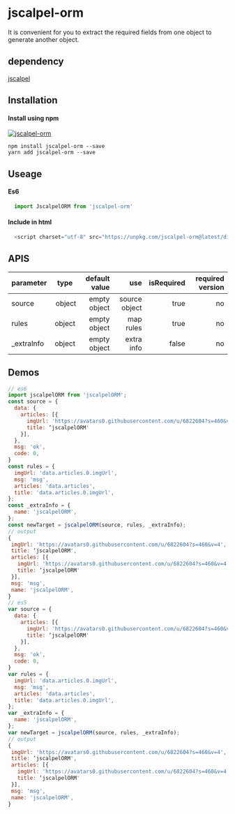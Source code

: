 # jscalpel-orm
It is convenient for you to extract the required fields from one object to generate another object.
## dependency
[jscalpel](http://www.github.com/ihtml5/jscalpel)
## Installation

#### Install using npm 
[![jscalpel-orm](https://nodei.co/npm/jscalpel-orm.png)](https://npmjs.org/package/jscalpel-orm)
``` 
npm install jscalpel-orm --save
yarn add jscalpel-orm --save
```

## Useage

#### Es6
```javascript
  import JscalpelORM from 'jscalpel-orm'
```
#### Include in html
```javascript
  <script charset="utf-8" src="https://unpkg.com/jscalpel-orm@latest/dist/index.js"></script>
```
## APIS
| parameter	| type|	default value |	use|	isRequired	| required version   |
|----------|:-------------:|------:|------:|------:|------:|
| source |  object | empty object | source object | true | no |
| rules |    object   |   empty object | map rules |true |no |
| _extraInfo | object |   empty object | extra info |false |no |

## Demos
```javascript
// es6
import jscalpelORM from 'jscalpelORM';
const source = {
  data: {
    articles: [{
      imgUrl: 'https://avatars0.githubusercontent.com/u/6822604?s=460&v=4',
      title: ‘jscalpelORM'
    }],
  },
  msg: 'ok',
  code: 0,
}
const rules = {
  imgUrl: 'data.articles.0.imgUrl',
  msg: 'msg',
  articles: 'data.articles',
  title: 'data.articles.0.imgUrl',
};
const _extraInfo = {
  name: 'jscalpelORM',
};
const newTarget = jscalpelORM(source, rules, _extraInfo);
// output
{
 imgUrl: 'https://avatars0.githubusercontent.com/u/6822604?s=460&v=4',
 title: ‘jscalpelORM',
 articles: [{
   imgUrl: 'https://avatars0.githubusercontent.com/u/6822604?s=460&v=4',
   title: ‘jscalpelORM'
 }],
 msg: 'msg',
 name: 'jscalpelORM',
}
// es5
var source = {
  data: {
    articles: [{
      imgUrl: 'https://avatars0.githubusercontent.com/u/6822604?s=460&v=4',
      title: ‘jscalpelORM'
    }],
  },
  msg: 'ok',
  code: 0,
}
var rules = {
  imgUrl: 'data.articles.0.imgUrl',
  msg: 'msg',
  articles: 'data.articles',
  title: 'data.articles.0.imgUrl',
};
var _extraInfo = {
  name: 'jscalpelORM',
};
var newTarget = jscalpelORM(source, rules, _extraInfo);
// output
{
 imgUrl: 'https://avatars0.githubusercontent.com/u/6822604?s=460&v=4',
 title: ‘jscalpelORM',
 articles: [{
   imgUrl: 'https://avatars0.githubusercontent.com/u/6822604?s=460&v=4',
   title: ‘jscalpelORM'
 }],
 msg: 'msg',
 name: 'jscalpelORM',
}
```
